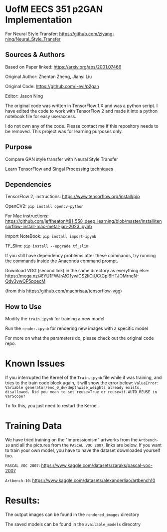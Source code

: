# UofM EECS 351 p2GAN Implementation
For Neural Style Transfer: https://github.com/ziyang-ning/Neural_Style_Transfer

## Sources & Authors
Based on Paper linked: https://arxiv.org/abs/2001.07466 

Original Author: Zhentan Zheng, Jianyi Liu

Original Code: https://github.com/i-evi/p2gan

Editor: Jason Ning

The original code was written in TensorFlow 1.X and was a python script. I have edited the code to work with TensorFlow 2 and made it into a python notebook file for easy use/access. 

I do not own any of the code. Please contact me if this repository needs to be removed. This project was for learning purposes only.

## Purpose
Compare GAN style transfer with Neural Style Transfer

Learn TensorFlow and Singal Processing techniques

## Dependencies
TensorFlow 2, instructions: https://www.tensorflow.org/install/pip

OpenCV2: `pip install opencv-python`


For Mac instructions: https://github.com/jeffheaton/t81_558_deep_learning/blob/master/install/tensorflow-install-mac-metal-jan-2023.ipynb

Import NoteBook: `pip install import-ipynb`

TF_Slim: `pip install --upgrade tf_slim`

If you still have dependency problems after these commands, try running the commands inside the Anaconda command prompt.

Download VGG (second link) in the same directory as everything else:
https://mega.nz/#!YU1FWJrA!O1ywiCS2IiOlUCtCpI6HTJOMrneN-Qdv3ywQP5poecM

(from this https://github.com/machrisaa/tensorflow-vgg)

## How to Use
Modify the `train.ipynb` for training a new model

Run the `render.ipynb` for rendering new images with a specific model

For more on what the parameters do, please check out the original code repo.


# Known Issues
If you interrupted the Kernel of the `Train.ipynb` file while it was training, 
and tries to the train code block again, it will show the error below: `ValueError: Variable generator/enc_0_dw/depthwise_weights already exists, disallowed. Did you mean to set reuse=True or reuse=tf.AUTO_REUSE in VarScope?`

To fix this, you just need to restart the Kernel. 

# Training Data
We have tried training on the "impressionism" artworks from the `Artbench-10` 
and all the pictures from the `PASCAL VOC 2007`, links are below. If you want to train your own model, 
you have to have the dataset downloaded yourself too.

`PASCAL VOC 2007`: https://www.kaggle.com/datasets/zaraks/pascal-voc-2007

`Artbench-10`: https://www.kaggle.com/datasets/alexanderliao/artbench10

# Results:
The output images can be found in the `rendered_images` directory

The saved models can be found in the `available_models` direcotry







